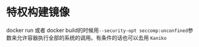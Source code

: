 # 特权构建镜像

docker run 或者 docker build的时候用`--security-opt seccomp:unconfined`参数来允许容器执行全部的系统的调用。有条件的话也可以去用 `Kaniko`

